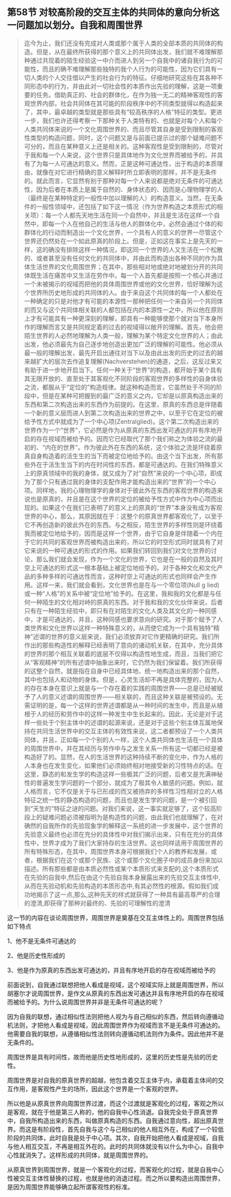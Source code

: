 <h2>第58节 对较高阶段的交互主体的共同体的意向分析这一问题加以划分。自我和周围世界</h2><blockquote data-pid="71cHSNGm">迄今为止，我们还没有完成对人类或那个属于人类的全部本质的共同体的构造。但是，从在最终所获得的那个意义上的共同体出发，我们就不难理解那种通过共现着的陌生经验这一中介而进人到另一个自我中的诸自我行为的可能性，而且的确不难理解那些独特的我个人行为的可能性，因为它们具有一切人类的个人交往借以产生的社会行为的特征。仔细地研究这些在其各种不同形态中的行为，并由此对一切社会性的本质作出先验的理解，这是一项重要的任务。借助真正的、社会的群体化，在作为独一无二的精神客观性的客观世界内部，社会共同体在其可能的阶段秩序中的不同类型就得以构造起来了，其中，最卓越的类型就是那些具有“较高秩序的人格”特征的类型。更进一步，我们也许还得考察一下那种关于人类特有的、也就是对每个人和每个人类共同体来说的一个文化周围世界的、而且尽管其自身是受到限制的客观性类型的构造问题，同时，这个问题又是与前面已提示过的那个疑难问题不可分的，而且在某种意义上还是相关的。这种客观性是受到限制的，尽管对于我和每一个人来说，这个世界只是具体地作为文化世界而被给予的，并具有了为每一人可通达的意义。然而，正是这种可通达性，出于构造的本质理由，就像在对它进行精确的意义解释时所立即表明的那样，并不是无条件的。就此而言，它显然有别于那种对每一个人来说都是绝对无条件的可通达性，因为后者在本质上是属于自然的、身体状态的、因而是心理物理学的人（最终是在某种特定的一般性中加以理解的人）的构造意义。当然，在无条件的一般性领域中，还包括了如下这一情况（作为世界构造之本质形式的相关项）：每一个人都先天地生活在同一个自然中，并且是生活在这样一个自然中，即每一个人在他自己的生活与他人的群体化中，必然会通过个体的和群体化的行动而制造出一个文化世界，一个具有人的意义的世界一尽管这个世界还仍然处在一个如此原真的阶段上。但是，正如这在事实上是先天的一样，这的确没有排除这样一种情况，即这同一个世界的人又生活在一个松散的、或者甚至没有任何文化的共同体中，并由此而构造出各种不同的作为具体生活世界的文化周围世界；在其中，那些相对地或绝对地被划分开的共同体既生活在痛苦中又生活在劳作中。每一个人首先都是按照一个核心并通过一个未被揭示的视域而把他的具体周围世界或他的文化世界，恰好理解为这个世界所历史地形成的共同体的人。由于来自这个共同体的每一个人都处在一种确定的只是对他才有可能的本源性一那种把任何一个来自另一个共同体的而又与这个共同体相关联的人都包括在内的本源性一之中，所以他在原则上才有可能具有一种更深刻的理解，即具有一种能够使那个就对当下本身所作的理解而言又是共同规定着的过去的视域得以敞开的理解。首先，他会把陌生世界的人必然地理解为人类一般，理解为某个特定文化世界的人；由此出发，他必须最先为自己逐步地创造出更加广泛的理解的可能性。他必须从最一般的理解出发，最先开启出通往对当下以及由此出发的历史的过去的越来越扩大的层次去作追复理解(Nachverstehen)的通道，之后，这反过来又有助于进一步地开启当下。任何一种关于“世界”的构造，都开始于某个具有其无限开放的、直至处于其客观化不同阶段的客观世界的多样性的自身体验之流，都服从于“定位的”构造规律。就这种构造而言，它虽然处于不同的阶段中，但是在某种可把握到的最广泛的意义之内，它却是以原真构造出来的东西和第二次构造出来的东西作为前提的。在这里，原真的东西总是伴随着一个新的意义层而进人到第二次构造出来的世界之中，以至于它在定位的被给予性方式中就成为了一个中心项(Zentralglied)。这个第二次构造出来的世界作为一个“世界”，它必然是作为从原真的东西出发可通达的并有序地开启的存在视域而被给予的。因而它已经取代了那个我们称之为体验之流的最初的、“内在的世界”。作为彼此外在东西的系统，这个体验之流是环绕着原真自身构造着的活生生的当下而被定位地给予的。由这个当下出发，所有那些外在于活生生当下的内在时间性的东西，都是可通达的。在我们特殊意义上的原真领域中的我的身体，就又成为了对“自然”来说的一个中心项，即成为了那个只有通过我的身体的支配作用才能构造出来的“世界”的一个中心项。同样地，我的心理物理学的身体对于彼此外在东西的客观世界的构造来说也是原真的，并且是在这个世界的定位的被给予性方式中作为中心项而出现的。如果这个在我们已表明了的意义上的原真的“世界”本身没有成为客观世界的中心，那么，其原因就在于：这整个的原真世界都客观化了，以至于它不再创造新的彼此外在的东西。与之相反，陌生世界的多样性则是环绕着我而被定位地给予的，因而是这样一个世界，由于它自身是伴随着一个内在于它的共同的客观世界而被构造出来的，所以它的时空形式同时就具有了对它来说的一种可通达的形式的作用。如果我们转回到我们对文化世界的讨论，那么我们就会发现，作为一个文化的世界，它也是在一般的自然及其时空上可通达的形式这一根本基础上被定位地给予的。对于各种文化和文化产品的多种多样的可通达性而言，这种时空上可通达的形式也同样会产生作用。这样一来，我们就会看到，文化世界也是在与一个零位项(Null g lied) 或一种“人格”的关系中被“定位地”给予的。在这里，我和我的文化都是与任何一种陌生的文化相对峙的原真的东西。对于我和我的文化伙伴来说，后者只有在一种陌生经验中，即只有在对陌生的文化人类及其文化的一种同感中，才是可通达的，并且，这种同感也要求意向的研究。对于那个赋予了人类世界和文化世界以这样一种特殊意义的，从而使它成为一个具有独特“精神”述谓的世界的意义层来说，我们必须放弃对它作更精确的研究。我们所作出的那些构造性的解释已经表明了意向的诸动机关联，在其中，充分具体的世界的那个相互关联着的底层不仅得以构造性地生成，而且，当我们把它从“客观精神”的所有述谓中抽象出来时，它仍然为我们保留着。我们所获得的这整个自然，就是指在自身中已经具体地、统一地构造出来的那个自然，其中也包括人和动物的身体。但是，心灵生活却不再是具体完整的，因为人的存在本身在意识上就是与一个存在着的实践的周围世界——总是已经被赋予了人的意义述谓的周围世界——相关联的，而且这种关联是被预设的。无需证明的是，每一个这样的世界述谓都是从一种时间的发生中，而且是从植根于人的经历和劳作中的这样一种发生中生长起来的。因此，无论是对于这样一些处于个别主体中的述谓的起源来说，还是对于这些个别主体互属地保持在共同生活世界中的交互主体的有效性来说，这二者都预设了一个人类共同体，并且，正如每一个个别的人一样，这个人类共同体也生活在一个具体的周围世界中，并在其经历与劳作中与之发生关系一所有这一切都已经是被构造好了的。显然，在人的生活世界的这种持续不断的变化中，作为人格的人本身也在发生变化，如果他们必须始终相对地接受新的习性特点的话。在这里，静态的和发生学的构造这样一些极其广泛的问题，后者又是充满神秘性的普遍发生学问题的一个部分，就成为了极其令人敏感的问题。例如，就人格而言，它不仅是关于与已形成的而又被扬弃的多样性习性相对立的人格特征之统一性的静态构造的问题，而且也是发生学的问题，是一个被引回到“天生的”特征之谜的问题。对我们来说，这一事实就足够了，这个较高阶段上的疑难问题必须被指明为是构造性的问题，由此我们也就理解了，在对确然的自我所作的先验现象学的解释这一系统的进一步发展中，这个世界的先验意义最终也必须在充分的具体性中对我们揭示出来，只有在充分的具体性中，世界才成为了我们大家持存的生活世界。这也同样适用于周围世界的所有特殊形态，在其中，周围世界本身可根据我们个人的教养和发展，或者，根据我们在这个或那个民族、这个或那个文化圈子中的成员身份来加以描述。所有那些都是由本质必然性或某个本质形式来支配的,这个本质形式在先验的自我中,然后在由这个先验自我本身展露出来的先验交互主体性中,从而在先验动机和先验构造的本质形态中,有其必然性的根源。假如我们成功地揭示了这一点,那么,这种先天的样式就获得了一种具有最高尊严的合理的澄清,即获得了那种对最终的、先验的可理解性的澄清</blockquote><p data-pid="DZDmLU0V">这一节的内容在谈论周围世界，周围世界是奠基在交互主体性上的。周围世界包括如下特点</p><p data-pid="Gv-mnS6P">1、他不是无条件可通达的</p><p data-pid="E3vIrjLQ">2、他是历史性形成的</p><p data-pid="v5MxOuyA">3、他是作为原真的东西出发可通达的，并且有序地开启的存在视域而被给予的</p><p data-pid="DkPPHro0">前面说到，自我通过联想把他人看成是视域，这个视域实际上就是周围世界，所以胡塞尔才说周围世界，是作文从原真的东西出发可通达并且有序地开启的存在视域而被给予的。为什么说周围世界并非是无条件可通达的呢？</p><p data-pid="gvF8aH1y">因为自我的联想，通过相似性法则把他人视为与自己相似的东西，然后转向遵循动机法则，才把他人看成是视域，因此周围世界作为视域而言不是无条件可通达的。他需要自我的联想，从遵循相似性法则转向遵循动机法则作为条件。因此他并不是无条件的。</p><p data-pid="CVnseO8P">周围世界是具有时间性，故而他是历史性地形成的，这里的历史性是先验的历史性。</p><p data-pid="ASBgszWf">周围世界是对自我的原真世界的超越，他包含着交互主体于内，承载着主体间的交互作用，是客观性产生的场所，因此这个世界是一个客观的世界。</p><p data-pid="W-IiO0rk">所以他是从原真世界向周围世界过渡，而这个过渡就是客观化的过程，客观之所以是客观，就在于他是第三人称的，他的自我中心性消退。自我完全处于原真世界中，自我所构造出来的东西，叫做原真构造的东西。自我通过意向性，超出原真世界。而这是有阶段性，首先自我与这个与己相似的他人相互外在，构成了一个较低阶段的共同体，此时自我是处于中心项。其次，自我开始把他人看成是视域，自我与他人相互交互，不再是相互外在的。此时的共同体就没有以什么为中心，自我中心性就消失了。这样形成的共同体，就是周围世界的。</p><p data-pid="mFfTf-AB">从原真世界到周围世界，就是一个客观化的过程，而客观化的过程，就是自我中心性被交互主体性替换的过程，也就是他的消退过程。而之所以要构造出周围世界，是因为周围世界能够确立起所谓客观性的标准。</p><p></p>